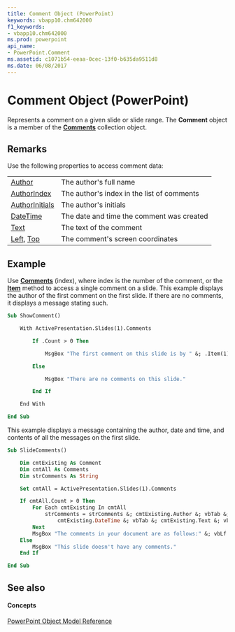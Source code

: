 ```yaml
---
title: Comment Object (PowerPoint)
keywords: vbapp10.chm642000
f1_keywords:
- vbapp10.chm642000
ms.prod: powerpoint
api_name:
- PowerPoint.Comment
ms.assetid: c1071b54-eeaa-0cec-13f0-b635da9511d8
ms.date: 06/08/2017
---
```



# Comment Object (PowerPoint)

Represents a comment on a given slide or slide range. The  **Comment** object is a member of the **[Comments](PowerPoint.Comments.md)** collection object.


## Remarks

Use the following properties to access comment data:


|||
|:-----|:-----|
|[Author](PowerPoint.Comment.Author.md)|The author's full name|
|[AuthorIndex](PowerPoint.Comment.AuthorIndex.md)|The author's index in the list of comments|
|[AuthorInitials](PowerPoint.Comment.AuthorInitials.md)|The author's initials|
|[DateTime](PowerPoint.Comment.DateTime.md)|The date and time the comment was created|
|[Text](PowerPoint.Comment.Text.md)|The text of the comment|
|[Left](PowerPoint.Comment.Left.md), [Top](PowerPoint.Comment.Top.md)|The comment's screen coordinates|

## Example

Use  **[Comments](PowerPoint.Slide.Comments.md)** (index), where index is the number of the comment, or the **[Item](PowerPoint.Comments.Item.md)** method to access a single comment on a slide. This example displays the author of the first comment on the first slide. If there are no comments, it displays a message stating such.


```vb
Sub ShowComment()

    With ActivePresentation.Slides(1).Comments

        If .Count > 0 Then

            MsgBox "The first comment on this slide is by " &; .Item(1).Author

        Else

            MsgBox "There are no comments on this slide."

        End If

    End With

End Sub
```

This example displays a message containing the author, date and time, and contents of all the messages on the first slide.




```vb
Sub SlideComments()

    Dim cmtExisting As Comment
    Dim cmtAll As Comments
    Dim strComments As String

    Set cmtAll = ActivePresentation.Slides(1).Comments

    If cmtAll.Count > 0 Then
        For Each cmtExisting In cmtAll
            strComments = strComments &; cmtExisting.Author &; vbTab &; _
                cmtExisting.DateTime &; vbTab &; cmtExisting.Text &; vbLf
        Next
        MsgBox "The comments in your document are as follows:" &; vbLf &; strComments
    Else
        MsgBox "This slide doesn't have any comments."
    End If

End Sub
```


## See also


#### Concepts


[PowerPoint Object Model Reference](object-model-powerpoint-vba-reference.md)

